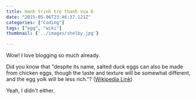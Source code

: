 ```yaml
---
title: Hanh trinh tro thanh vua 6
date: "2015-05-06T23:46:37.121Z"
categories: ["Coding"]
tags: ["egg", "wiki"]
thumbnail: {'../images/shelby.jpg'}

---
```


Wow! I love blogging so much already.

Did you know that "despite its name, salted duck eggs can also be made from
chicken eggs, though the taste and texture will be somewhat different, and the
egg yolk will be less rich."?
([Wikipedia Link](http://en.wikipedia.org/wiki/Salted_duck_egg))

Yeah, I didn't either.
